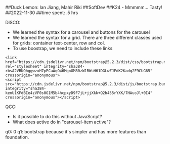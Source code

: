 ##Duck Lemon: Ian Jiang, Mahir Riki
##SoftDev
##K24 - Mmmmm... Tasty!
##2022-11-30
##time spent: .5 hrs

DISCO:
* We learned the syntax for a carousel and buttons for the carousel
* We learned the syntax for a grid. There are three different classes used for grids: container text-center, row and col.
* To use boostrap, we need to include these links
```
<link href="https://cdn.jsdelivr.net/npm/bootstrap@5.2.3/dist/css/bootstrap.min.css" rel="stylesheet" integrity="sha384-rbsA2VBKQhggwzxH7pPCaAqO46MgnOM80zW1RWuH61DGLwZJEdK2Kadq2F9CUG65" crossorigin="anonymous">
<script src="https://cdn.jsdelivr.net/npm/bootstrap@5.2.3/dist/js/bootstrap.bundle.min.js" integrity="sha384-kenU1KFdBIe4zVF0s0G1M5b4hcpxyD9F7jL+jjXkk+Q2h455rYXK/7HAuoJl+0I4" crossorigin="anonymous"></script> 
```

QCC:
* Is it possible to do this without JavaScript?
* What does active do in "carousel-item active"?

q0: 0
q1: bootstrap because it's simpler and has more features than foundation.

